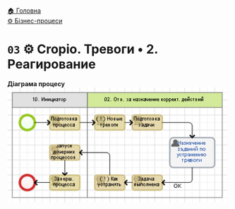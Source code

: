 ﻿[🏠 Головна](../../../README.MD)  
[⚙️ Бізнес-процеси](../../README.MD) 

# `03` ⚙️ Cropio. Тревоги • 2. Реагирование

**Діаграма процесу**  
![Діаграма процесу](./Pictures/ProcDiagram.png)